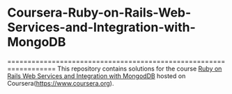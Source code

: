 # Coursera-Ruby-on-Rails-Web-Services-and-Integration-with-MongoDB
==================================================================
This repository contains solutions for the course [Ruby on Rails Web Services and Integration with MongodDB](https://www.coursera.org/learn/ruby-on-rails-web-services-mongodb) hosted on Coursera(https://www.coursera.org).
